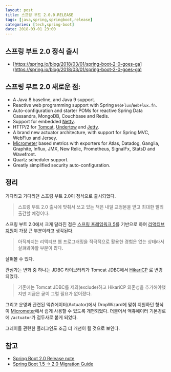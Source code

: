 ```yaml
---
layout: post
title: 스프링 부트 2.0.0.RELEASE
tags: [java,spring,springboot,release]
categories: [tech,spring-boot]
date: 2018-03-01 23:00
---
```


## 스프링 부트 2.0 정식 출시
* [https://spring.io/blog/2018/03/01/spring-boot-2-0-goes-ga](https://spring.io/blog/2018/03/01/spring-boot-2-0-goes-ga)

## 스프링 부트 2.0 새로운 점:
- A Java 8 baseline, and Java 9 support.
- Reactive web programming support with Spring ``WebFlux``/``WebFlux.fn``.
- Auto-configuration and starter POMs for reactive Spring Data Cassandra, MongoDB, Couchbase and Redis.
- Support for embedded [Netty](https://netty.io/).
- HTTP/2 for [Tomcat](https://tomcat.apache.org/), [Undertow](http://undertow.io/) and [Jetty](https://www.eclipse.org/jetty/).
- A brand new actuator architecture, with support for Spring MVC, WebFlux and Jersey.
- [Micrometer](https://micrometer.io/) based metrics with exporters for Atlas, Datadog, Ganglia, Graphite, Influx, JMX, New Relic, Prometheus, SignalFx, StatsD and Wavefront.
- Quartz scheduler support.
- Greatly simplified security auto-configuration.

## 정리
기다리고 기다리던 스프링 부트 2.0이 정식으로 출시되었다.

> 스프링 부트 2.0 출시에 맞춰서 쓰고 있는 책은 내일 교정본을 받고 최대한 빨리 출간할 예정이다.

스프링 부트 2.0에서 크게 달라진 점은 [스프링 프레임워크 5](https://docs.spring.io/spring/docs/5.0.4.RELEASE/spring-framework-reference/)를 기반으로 하여 [리액티브 지원](https://github.com/spring-projects/spring-boot/wiki/Spring-Boot-2.0-Release-Notes#reactive-spring)이 가장 큰 부분이라고 생각된다.

> 아직까지는 리액티브 웹 프로그래밍을 적극적으로 활용한 경험은 없는 상태라서 살펴봐야할 부분이 많다.

살펴볼 수 있다.

관심가는 변화 중 하나는 JDBC 라이브러리가 Tomcat JDBC에서 [HikariCP](https://brettwooldridge.github.io/HikariCP/) 로 변경되었다.
> 기존에는 Tomcat JDBC를 제외(exclude)하고 HikariCP 의존성을 추가해야했지만 지금은 굳이 그럴 필요가 없어졌다.

그리고 운영과 관련된 액츄에이터(Actuator)에서 DropWizard에 맞춰 지원하던 형식이 [Micrometer](https://micrometer.io/)에서 쉽게 사용할 수 있도록 개편되었다. 더불어서 액츄에이터 기본경로에 ``/actuator``가 접두사로 붙게 되었다.

그레이들 관련한 플러그인도 조금 더 개선이 될 것으로 보인다.

## 참고
* [Spring Boot 2.0 Release note](https://github.com/spring-projects/spring-boot/wiki/Spring-Boot-2.0-Release-Notes)
* [Spring Boot 1.5 -> 2.0 Migration Guide](https://github.com/spring-projects/spring-boot/wiki/Spring-Boot-2.0-Migration-Guide)
